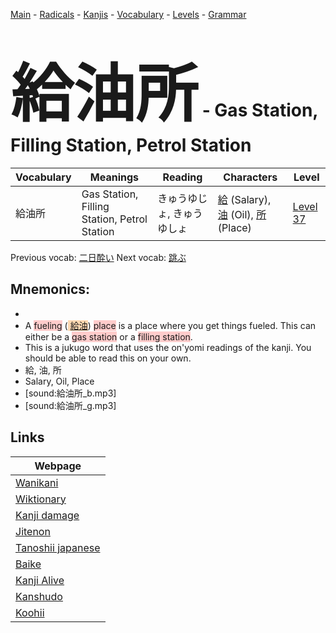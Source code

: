 <style> bigfont {font-size: 100px}</style>
[Main](../README.md) -
[Radicals](../radicals.md) -
[Kanjis](../kanjis.md) -
[Vocabulary](../vocabulary.md) -
[Levels](../levels.md) -
[Grammar](../grammar.md)
# <bigfont> 給油所</bigfont> - Gas Station, Filling Station, Petrol Station 

| Vocabulary | Meanings | Reading | Characters | Level |
| --- | --- | --- | --- | --- |
| 給油所 | Gas Station, Filling Station, Petrol Station | きゅうゆじょ, きゅうゆしょ |  [給](../kanjis/給.md) (Salary), [油](../kanjis/油.md) (Oil), [所](../kanjis/所.md) (Place) | [Level 37](../levels/wk_level37.md) |

Previous vocab: [二日酔い](二日酔い.md) Next vocab: [跳ぶ](跳ぶ.md) 

## Mnemonics:

* 
* A <span style="background-color:#ffcccb"> fueling</span> (<span style="background-color:#fed8b1"> [給油](https://jisho.org/search/給油)</span>) <span style="background-color:#ffcccb"> place</span> is a place where you get things fueled. This can either be a <span style="background-color:#ffcccb"> gas station</span> or a <span style="background-color:#ffcccb"> filling station</span>.
* This is a jukugo word that uses the on'yomi readings of the kanji. You should be able to read this on your own.
* 給, 油, 所
* Salary, Oil, Place
* [sound:給油所_b.mp3]
* [sound:給油所_g.mp3]


## Links 

| Webpage |
| --- |
| [Wanikani          ](https://www.wanikani.com/kanji/給油所) |
| [Wiktionary        ](https://en.wiktionary.org/wiki/給油所) |
| [Kanji damage      ](http://www.kanjidamage.com/kanji/search?utf8=✓&q=給油所) |
| [Jitenon           ](https://jitenon.com/kanji/給油所) |
| [Tanoshii japanese ](https://www.tanoshiijapanese.com/dictionary/kanji.cfm?k=給油所) |
| [Baike             ](https://baike.baidu.com/item/給油所) |
| [Kanji Alive       ](https://app.kanjialive.com/給油所) |
| [Kanshudo          ](https://www.kanshudo.com/searchmn?q=給油所) |
| [Koohii            ](https://kanji.koohii.com/study/kanji/給油所) |
